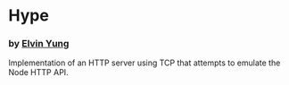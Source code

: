 # Hype
### by [Elvin Yung](https://github.com/elvinyung)

Implementation of an HTTP server using TCP that attempts to emulate the Node HTTP API.
